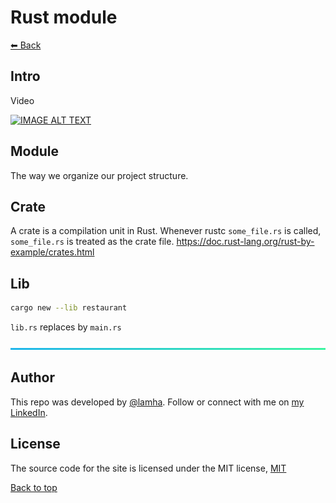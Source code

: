 # Rust module

[⬅ Back](../README.md)

## Intro 
Video

<div>
  <a href="https://www.youtube.com/watch?v=5RPXgDQrjio"><img src="https://img.youtube.com/vi/5RPXgDQrjio/0.jpg" alt="IMAGE ALT TEXT"></a>
</div>


## Module 
The way we organize our project structure.

## Crate
A crate is a compilation unit in Rust. Whenever rustc `some_file.rs` is called, `some_file.rs` is treated as the crate file. 
https://doc.rust-lang.org/rust-by-example/crates.html

## Lib 

```Bash
cargo new --lib restaurant
```

`lib.rs` replaces by `main.rs`


<p><img type="separator" height=8px width="100%" src="https://github.com/HaLamUs/nft-drop/blob/main/assets/aqua.png"></p>

## Author

This repo was developed by [@lamha](https://github.com/HaLamUs). 
Follow or connect with me on [my LinkedIn](https://www.linkedin.com/in/lamhacs). 

## License
The source code for the site is licensed under the MIT license, [MIT](https://opensource.org/license/mit/)

 <a href="#top">Back to top</a>
